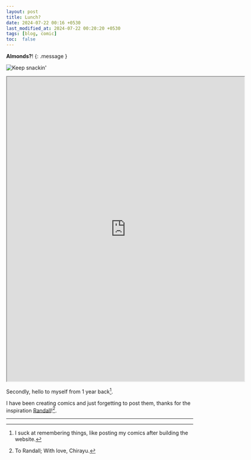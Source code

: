 ```yaml
---
layout: post
title: Lunch?
date: 2024-07-22 00:16 +0530
last_modified_at: 2024-07-22 00:20:20 +0530
tags: [blog, comic]
toc:  false
---
```

**Almonds?**!
{: .message }

![Keep snackin'](https://github.com/ChirayuR/chirayur.github.io/blob/master/assets/Comic-lunch.png "Food Hogger")
<iframe src="https://github.com/ChirayuR/chirayur.github.io/blob/master/assets/Comic-lunch.png" width="640" height="820" allow="autoplay"></iframe>

Secondly, hello to myself from 1 year back[^fn-hah].

I have been creating comics and just forgetting to post them, thanks for the inspiration [Randall](https://xkcd.com)![^fn-love].


-----

[^fn-hah]: I suck at remembering things, like posting my comics after building the website.
[^fn-love]: To Randall; With love, Chirayu.
